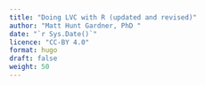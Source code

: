 ```yaml
---
title: "Doing LVC with R (updated and revised)"
author: "Matt Hunt Gardner, PhD "
date: "`r Sys.Date()`"
licence: "CC-BY 4.0"
format: hugo
draft: false
weight: 50
---
```




